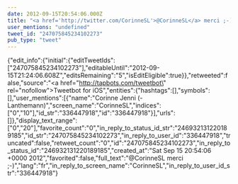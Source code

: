 ```yaml
---
date: 2012-09-15T20:54:06.000Z
title: "<a href='http://twitter.com/CorinneSL'>@CorinneSL</a> merci ;-)″"
user_mentions: "undefined"
tweet_id: "247075845234102273"
pub_type: "tweet"
---
```

{"edit_info":{"initial":{"editTweetIds":["247075845234102273"],"editableUntil":"2012-09-15T21:24:06.608Z","editsRemaining":"5","isEditEligible":true}},"retweeted":false,"source":"<a href=\"http://tapbots.com/tweetbot\" rel=\"nofollow\">Tweetbot for iOS</a>","entities":{"hashtags":[],"symbols":[],"user_mentions":[{"name":"Corinne Jenni (-Lanthemann)","screen_name":"CorinneSL","indices":["0","10"],"id_str":"336447918","id":"336447918"}],"urls":[]},"display_text_range":["0","20"],"favorite_count":"0","in_reply_to_status_id_str":"246932131220189185","id_str":"247075845234102273","in_reply_to_user_id":"336447918","truncated":false,"retweet_count":"0","id":"247075845234102273","in_reply_to_status_id":"246932131220189185","created_at":"Sat Sep 15 20:54:06 +0000 2012","favorited":false,"full_text":"@CorinneSL merci ;-)","lang":"fr","in_reply_to_screen_name":"CorinneSL","in_reply_to_user_id_str":"336447918"}
